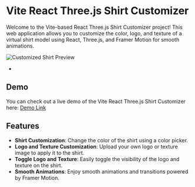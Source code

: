 # Vite React Three.js Shirt Customizer

Welcome to the Vite-based React Three.js Shirt Customizer project! This web application allows you to customize the color, logo, and texture of a virtual shirt model using React, Three.js, and Framer Motion for smooth animations.

![Customized Shirt Preview](https://github.com/GautamGulati28/react-threejs-project/assets/101964337/0d4b534b-3cf4-4a47-bc33-71a4b6541ea6)

- 
## Demo

You can check out a live demo of the Vite React Three.js Shirt Customizer here: [Demo Link](https://example.com)

## Features

- **Shirt Customization**: Change the color of the shirt using a color picker.
- **Logo and Texture Customization**: Upload your own logo or texture image to apply it to the shirt.
- **Toggle Logo and Texture**: Easily toggle the visibility of the logo and texture on the shirt.
- **Smooth Animations**: Enjoy smooth animations and transitions powered by Framer Motion.
